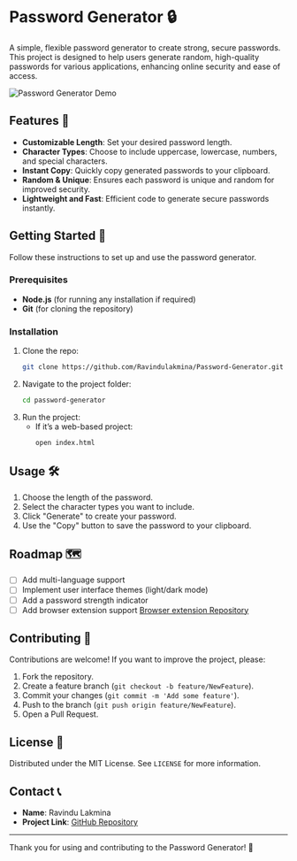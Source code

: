 # Password Generator 🔒

A simple, flexible password generator to create strong, secure passwords. This project is designed to help users generate random, high-quality passwords for various applications, enhancing online security and ease of access. 

![Password Generator Demo](https://res.cloudinary.com/dzdxnfmal/image/upload/v1731141738/my/rwwdij2fpayxbxr2hvy7.gif)

## Features 🌟

- **Customizable Length**: Set your desired password length.
- **Character Types**: Choose to include uppercase, lowercase, numbers, and special characters.
- **Instant Copy**: Quickly copy generated passwords to your clipboard.
- **Random & Unique**: Ensures each password is unique and random for improved security.
- **Lightweight and Fast**: Efficient code to generate secure passwords instantly.

## Getting Started 🚀

Follow these instructions to set up and use the password generator.

### Prerequisites

- **Node.js** (for running any installation if required)
- **Git** (for cloning the repository)

### Installation

1. Clone the repo:
    ```bash
    git clone https://github.com/Ravindulakmina/Password-Generator.git
    ```
2. Navigate to the project folder:
    ```bash
    cd password-generator
    ```
3. Run the project:
   - If it’s a web-based project:
     ```bash
     open index.html
     ```
   <!-- - If using Node.js:
     ```bash
     node app.js
     ``` -->

## Usage 🛠️

1. Choose the length of the password.
2. Select the character types you want to include.
3. Click "Generate" to create your password.
4. Use the "Copy" button to save the password to your clipboard.

## Roadmap 🗺️

- [ ] Add multi-language support
- [ ] Implement user interface themes (light/dark mode)
- [ ] Add a password strength indicator
- [ ] Add browser extension support [Browser extension Repository](https://github.com/Ravindulakmina/Password-Generator-Extension)

## Contributing 🤝

Contributions are welcome! If you want to improve the project, please:
1. Fork the repository.
2. Create a feature branch (`git checkout -b feature/NewFeature`).
3. Commit your changes (`git commit -m 'Add some feature'`).
4. Push to the branch (`git push origin feature/NewFeature`).
5. Open a Pull Request.

## License 📜

Distributed under the MIT License. See `LICENSE` for more information.

## Contact 📞

- **Name**: Ravindu Lakmina
- **Project Link**: [GitHub Repository](https://github.com/Ravindulakmina/Password-Generator)

---

Thank you for using and contributing to the Password Generator! 🎉
